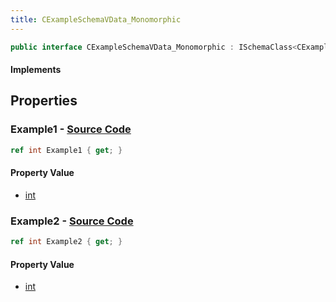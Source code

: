 ```yaml
---
title: CExampleSchemaVData_Monomorphic
---
```


```csharp
public interface CExampleSchemaVData_Monomorphic : ISchemaClass<CExampleSchemaVData_Monomorphic>, ISchemaField, ISchemaClass, INativeHandle
```

#### Implements

## Properties

### **Example1** - [Source Code](https://github.com/swiftly-solution/swiftlys2/blob/main/managed/src/SwiftlyS2.Generated/Schemas/Interfaces/CExampleSchemaVData_Monomorphic.cs#L16)

```csharp
ref int Example1 { get; }
```

#### Property Value

- [int](https://learn.microsoft.com/dotnet/api/system.int32)

### **Example2** - [Source Code](https://github.com/swiftly-solution/swiftlys2/blob/main/managed/src/SwiftlyS2.Generated/Schemas/Interfaces/CExampleSchemaVData_Monomorphic.cs#L18)

```csharp
ref int Example2 { get; }
```

#### Property Value

- [int](https://learn.microsoft.com/dotnet/api/system.int32)

